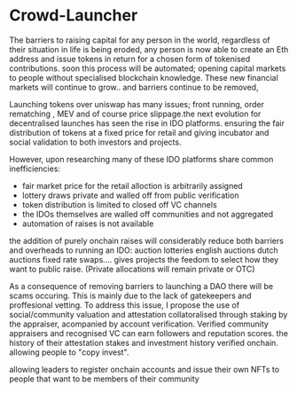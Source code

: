 # Crowd-Launcher

The barriers to raising capital for any person in the world, regardless of their situation in life is being eroded, any person is now able to create an Eth address and issue tokens in return for a chosen form of tokenised contributions. soon this process will be automated; opening capital markets to people without specialised blockchain knowledge. These new financial markets will continue to grow.. and barriers continue to be removed, 

Launching tokens over uniswap has many issues; front running, order rematching , MEV and of course price slippage.the next evolution for decentralised launches has seen the rise in IDO platforms. ensuring the fair distribution of tokens at a fixed price for retail and giving incubator and social validation to both investors and projects.

However, upon researching many of these IDO platforms share common inefficiencies:
- fair market price for the retail alloction is arbitrarily assigned
- lottery draws private and walled off from public verification
- token distribution is limited to closed off VC channels 
- the IDOs themselves are walled off communities and not aggregated
- automation of raises is not available  

the addition of purely onchain raises will considerably reduce both barriers and overheads to running an IDO:
auction lotteries 
english auctions
dutch auctions
fixed rate swaps....
gives projects the feedom to select how they want to public raise. 
(Private allocations will remain private or OTC) 

As a consequence of removing barriers to launching a DAO there will be scams occuring. This is mainly due to the lack of gatekeepers and proffesional vetting. 
To address this issue, I propose the use of social/community valuation and attestation collatoralised through staking by the appraiser, acompanied by account verification. Verified community appraisers and recognised VC can earn followers and reputation scores. the history of their attestation stakes and investment history verified onchain. allowing people to "copy invest". 

allowing leaders to register onchain accounts and issue their own NFTs to people that want to be members of their community 

